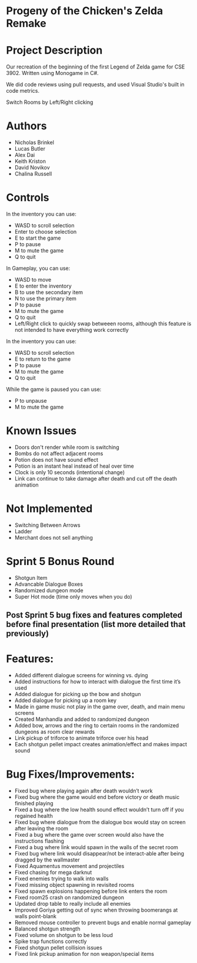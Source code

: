 ﻿# Progeny of the Chicken's Zelda Remake
# Project Description
Our recreation of the beginning of the first Legend of Zelda game for CSE 3902. Written using Monogame in C#.

We did code reviews using pull requests, and used Visual Studio's built in code metrics.

Switch Rooms by Left/Right clicking

# Authors
- Nicholas Brinkel
- Lucas Butler
- Alex Dai
- Keith Kriston
- David Novikov
- Chalina Russell

# Controls
In the inventory you can use:
- WASD to scroll selection
- Enter to choose selection
- E to start the game
- P to pause
- M to mute the game
- Q to quit

In Gameplay, you can use:
- WASD to move
- E to enter the inventory
- B to use the secondary item
- N to use the primary item
- P to pause
- M to mute the game
- Q to quit
- Left/Right click to quickly swap betweeen rooms, although this feature is not intended to have everything work correctly

In the inventory you can use:
- WASD to scroll selection
- E to return to the game
- P to pause
- M to mute the game
- Q to quit

While the game is paused you can use:
- P to unpause
- M to mute the game

# Known Issues
- Doors don't render while room is switching
- Bombs do not affect adjacent rooms
- Potion does not have sound effect
- Potion is an instant heal instead of heal over time
- Clock is only 10 seconds (intentional change)
- Link can continue to take damage after death and cut off the death animation

# Not Implemented
- Switching Between Arrows
- Ladder
- Merchant does not sell anything

# Sprint 5 Bonus Round
- Shotgun Item
- Advancable Dialogue Boxes
- Randomized dungeon mode
- Super Hot mode (time only moves when you do)

## Post Sprint 5 bug fixes and features completed before final presentation (list more detailed that previously)
# Features:
- Added different dialogue screens for winning vs. dying
- Added instructions for how to interact with dialogue the first time it’s used
- Added dialogue for picking up the bow and shotgun
- Added dialogue for picking up a room key
- Made in game music not play in the game over, death, and main menu screens
- Created Manhandla and added to randomized dungeon
- Added bow, arrows and the ring to certain rooms in the randomized dungeons as room clear rewards
- Link pickup of triforce to animate triforce over his head
- Each shotgun pellet impact creates animation/effect and makes impact sound

# Bug Fixes/Improvements:
- Fixed bug where playing again after death wouldn’t work
- Fixed bug where the game would end before victory or death music finished playing
- Fixed a bug where the low health sound effect wouldn’t turn off if you regained health
- Fixed bug where dialogue from the dialogue box would stay on screen after leaving the room
- Fixed a bug where the game over screen would also have the instructions flashing
- Fixed a bug where link would spawn in the walls of the secret room
- Fixed bug where link would disappear/not be interact-able after being dragged by the wallmaster
- Fixed Aquamentus movement and projectiles
- Fixed chasing for mega darknut
- Fixed enemies trying to walk into walls
- Fixed missing object spawning in revisited rooms
- Fixed spawn explosions happening before link enters the room
- Fixed room25 crash on randomized dungeon
- Updated drop table to really include all enemies
- Improved Goriya getting out of sync when throwing boomerangs at walls point-blank
- Removed mouse controller to prevent bugs and enable normal gameplay
- Balanced shotgun strength
- Fixed volume on shotgun to be less loud
- Spike trap functions correctly
- Fixed shotgun pellet collision issues
- Fixed link pickup animation for non weapon/special items
